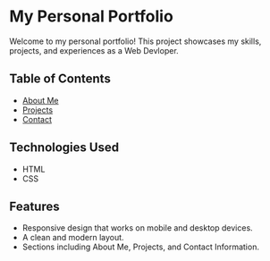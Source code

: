 # My Personal Portfolio

Welcome to my personal portfolio! This project showcases my skills, projects, and experiences as a Web Devloper.

## Table of Contents

- [About Me](#about-me)
- [Projects](#Projects)
- [Contact](#contact)

## Technologies Used

- HTML
- CSS

## Features

- Responsive design that works on mobile and desktop devices.
- A clean and modern layout.
- Sections including About Me, Projects, and Contact Information.

